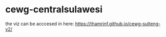 # cewg-centralsulawesi
the viz can be acccesed in here: https://thamrinf.github.io/cewg-sulteng-v2/
